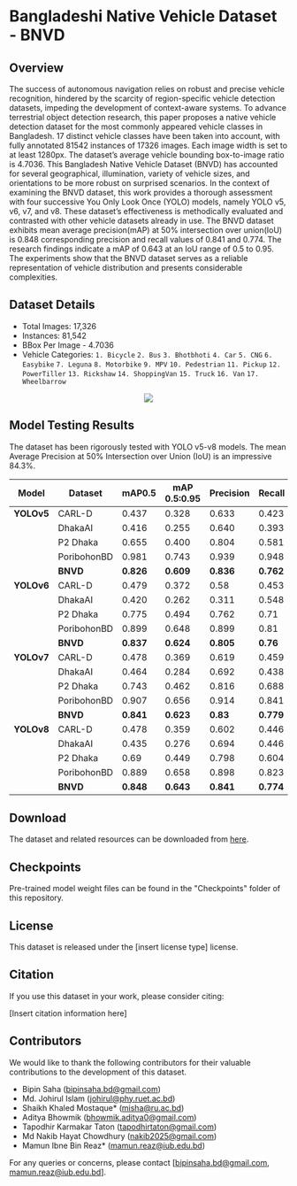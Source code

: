 # Bangladeshi Native Vehicle Dataset - BNVD

## Overview
The success of autonomous navigation relies on robust and precise vehicle recognition, hindered by the scarcity of region-specific vehicle detection datasets, impeding the development of context-aware systems. To advance terrestrial object detection research, this paper proposes a native vehicle detection dataset for the most commonly appeared vehicle classes in Bangladesh. 17 distinct vehicle classes have been taken into account, with fully annotated 81542 instances of 17326 images. Each image width is set to at least 1280px. The dataset’s average vehicle bounding box-to-image ratio is 4.7036. This Bangladesh Native Vehicle Dataset (BNVD) has accounted for several geographical, illumination, variety of vehicle sizes, and orientations to be more robust on surprised scenarios. In the context of examining the BNVD dataset, this work provides a thorough assessment with four successive You Only Look Once (YOLO) models, namely YOLO v5, v6, v7, and v8. These dataset’s effectiveness is methodically evaluated and contrasted with other vehicle datasets already in use. The BNVD dataset exhibits mean average precision(mAP) at 50% intersection over union(IoU) is 0.848 corresponding precision and recall values of 0.841 and 0.774. The research findings indicate a mAP of 0.643 at an IoU range of 0.5 to 0.95. The experiments show that the BNVD dataset serves as a reliable representation of vehicle distribution and presents considerable complexities.

## Dataset Details
- Total Images: 17,326
- Instances: 81,542
- BBox Per Image - 4.7036
- Vehicle Categories:
  `1. Bicycle`
  `2. Bus`
  `3. Bhotbhoti`
  `4. Car`
  `5. CNG`
  `6. Easybike`
  `7. Leguna`
  `8. Motorbike`
  `9. MPV`
  `10. Pedestrian`
  `11. Pickup`
  `12. PowerTiller`
  `13. Rickshaw`
  `14. ShoppingVan`
  `15. Truck`
  `16. Van`
  `17. Wheelbarrow`

<div align=center>
<img src="https://github.com/bipin-saha/BNVD-Bangladeshi-Native-Vehicle-Dataset/blob/92f4d7e6c194451fd288ba7eecfdd7de8f7e978d/Graphics/Dataset.jpg"/>
</div>

## Model Testing Results
The dataset has been rigorously tested with YOLO v5-v8 models. The mean Average Precision at 50% Intersection over Union (IoU) is an impressive 84.3%.

| Model        | Dataset          | mAP0.5     | mAP 0.5:0.95   | Precision  | Recall     | Weight                                                                                                                                                                   |
| --------     | ---------------- | ---------- | -------------- | ---------- | ---------- | ------------------------------------------------------------------------------------------------------------------------------------------------------------------------ |
| **YOLOv5**   | CARL-D           | 0.437      | 0.328          | 0.633      | 0.423      | |   
|              | DhakaAI          | 0.416      | 0.255          | 0.640      | 0.393      | |
|              | P2 Dhaka         | 0.655      | 0.400          | 0.804      | 0.581      | |
|              | PoribohonBD      | 0.981      | 0.743          | 0.939      | 0.948      | |
|              | **BNVD**         | **0.826**  | **0.609**      | **0.836**  | **0.762**  | [Weight](https://github.com/bipin-saha/BNVD-Bangladeshi-Native-Vehicle-Dataset/blob/52da6457d5a2f9f7dbc9fb6f1754f9c7d7875571/Cheakpoints/YOLO%20V5/weights/best.pt)      |
| **YOLOv6**   | CARL-D           | 0.479      | 0.372          | 0.58       | 0.453      | |
|              | DhakaAI          | 0.420      | 0.262          | 0.311      | 0.548      | |
|              | P2 Dhaka         | 0.775      | 0.494          | 0.762      | 0.71       | |
|              | PoribohonBD      | 0.899      | 0.648          | 0.899      | 0.81       | |
|              | **BNVD**         | **0.837**  | **0.624**      | **0.805**  | **0.76**   | [Weight](https://github.com/bipin-saha/BNVD-Bangladeshi-Native-Vehicle-Dataset/blob/52da6457d5a2f9f7dbc9fb6f1754f9c7d7875571/Cheakpoints/YOLO%20V6/weights/best_ckpt.pt) |
| **YOLOv7**   | CARL-D           | 0.478      | 0.369          | 0.619      | 0.459      | |
|              | DhakaAI          | 0.464      | 0.284          | 0.692      | 0.438      | |
|              | P2 Dhaka         | 0.743      | 0.462          | 0.816      | 0.688      | |
|              | PoribohonBD      | 0.907      | 0.656          | 0.914      | 0.841      | |
|              | **BNVD**         | **0.841**  | **0.623**      | **0.83**  | **0.779**  | [Weight](https://github.com/bipin-saha/BNVD-Bangladeshi-Native-Vehicle-Dataset/blob/52da6457d5a2f9f7dbc9fb6f1754f9c7d7875571/Cheakpoints/YOLO%20V7/weights/best.pt)      |
| **YOLOv8**   | CARL-D           | 0.478      | 0.359          | 0.602      | 0.446      | |
|              | DhakaAI          | 0.435      | 0.276          | 0.694      | 0.446      | |
|              | P2 Dhaka         | 0.69       | 0.449          | 0.798      | 0.604      | | 
|              | PoribohonBD      | 0.889      | 0.658          | 0.898      | 0.823      | |
|              | **BNVD**         | **0.848**  | **0.643**      | **0.841**  | **0.774**  | [Weight](https://github.com/bipin-saha/BNVD-Bangladeshi-Native-Vehicle-Dataset/blob/52da6457d5a2f9f7dbc9fb6f1754f9c7d7875571/Cheakpoints/YOLO%20V8/weights/best.pt)      |

## Download
The dataset and related resources can be downloaded from [here](https://www.kaggle.com/datasets/df94f7d6faf5374ca372cdb7456067ffa7786867578fa6b524d0fe7b5ee43ab6).

## Checkpoints
Pre-trained model weight files can be found in the "Checkpoints" folder of this repository.

## License
This dataset is released under the [insert license type] license.

## Citation
If you use this dataset in your work, please consider citing:

[Insert citation information here]

## Contributors
We would like to thank the following contributors for their valuable contributions to the development of this dataset.

- Bipin Saha (bipinsaha.bd@gmail.com)
- Md. Johirul Islam (johirul@phy.ruet.ac.bd)
- Shaikh Khaled Mostaque* (misha@ru.ac.bd)
- Aditya Bhowmik (bhowmik.aditya0@gmail.com)
- Tapodhir Karmakar Taton (tapodhirtaton@gmail.com)
- Md Nakib Hayat Chowdhury (nakib2025@gmail.com)
- Mamun Ibne Bin Reaz* (mamun.reaz@iub.edu.bd)
  

For any queries or concerns, please contact [bipinsaha.bd@gmail.com, mamun.reaz@iub.edu.bd].
